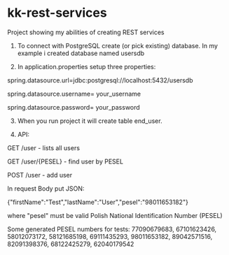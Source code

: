 # kk-rest-services
Project showing my abilities of creating REST services

1) To connect with PostgreSQL create (or pick existing) database.
In my example i created database named usersdb

2) In application.properties setup three properties:

spring.datasource.url=jdbc:postgresql://localhost:5432/usersdb

spring.datasource.username= your_username

spring.datasource.password= your_password

3) When you run project it will create table end_user.

4) API:

GET /user - lists all users

GET /user/{PESEL} - find user by PESEL

POST /user - add user

In request Body put JSON:

{"firstName":"Test","lastName":"User","pesel":"98011653182"}

where "pesel" must be valid Polish National Identification Number (PESEL)

Some generated PESEL numbers for tests:
77090679683,
67101623426,
58012073172,
58121685198,
69111435293,
98011653182,
89042571516,
82091398376,
68122425279,
62040179542

